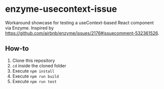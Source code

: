 # enzyme-usecontext-issue

Workaround showcase for testing a useContext-based React component via Enzyme.
Inspired by https://github.com/airbnb/enzyme/issues/2176#issuecomment-532361526.


## How-to

1. Clone this repository
2. `cd` inside the cloned folder
2. Execute `npm install`
2. Execute `npm run build`
2. Execute `npm run test`
